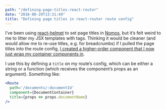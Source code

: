 ```yaml
---
path: "/defining-page-titles-react-router"
date: "2016-08-29T13:31:49"
title: "Defining page titles in react-router route config"
---
```


I’ve been using [react-helmet](https://github.com/nfl/react-helmet) to set page titles in [Nomos](http://nomos.us), but it’s felt weird to me to litter my JSX templates with <Helmet> tags. Thinking it would be cleaner (and would allow me to re-use titles, e.g. for breadcrumbs) if I pulled the page titles into the route config, [I created a higher-order component that I now just wrap my container components in](https://gist.github.com/0bb5f5e88718944f514b99c064be64b1).

I use this by defining a `title` on my route’s config, which can be either a string or a function (which receives the component’s props as an argument). Something like:

```jsx
<Route
  path='/documents/:documentId'
  component={DocumentContainer}
  title={props => props.documentName}
/>
```
